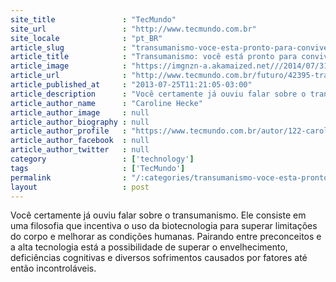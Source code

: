 ```yaml
---
site_title               : "TecMundo"
site_url                 : "http://www.tecmundo.com.br"
site_locale              : "pt_BR"
article_slug             : "transumanismo-voce-esta-pronto-para-conviver-com-os-humanos-melhorados"
article_title            : "Transumanismo: você está pronto para conviver com os humanos melhorados?"
article_image            : "https://imgnzn-a.akamaized.net///2014/07/31/31173456348810.JPG"
article_url              : "http://www.tecmundo.com.br/futuro/42395-transumanismo-voce-esta-pronto-para-conviver-com-os-humanos-melhorados-.htm"
article_published_at     : "2013-07-25T11:21:05-03:00"
article_description      : "Você certamente já ouviu falar sobre o transumanismo. Ele consiste em uma filosofia que incentiva o uso da biotecnologia para superar limitações do corpo e melhorar as condições humanas. Pairando entre preconceitos e a alta tecnologia está a possibilidade de superar o envelhecimento, deficiências cognitivas e diversos sofrimentos causados por fatores até então incontroláveis."
article_author_name      : "Caroline Hecke"
article_author_image     : null
article_author_biography : null
article_author_profile   : "https://www.tecmundo.com.br/autor/122-caroline-hecke/"
article_author_facebook  : null
article_author_twitter   : null
category                 : ['technology']
tags                     : ['TecMundo']
permalink                : "/:categories/transumanismo-voce-esta-pronto-para-conviver-com-os-humanos-melhorados/"
layout                   : post
---
```


Você certamente já ouviu falar sobre o transumanismo. Ele consiste em uma filosofia que incentiva o uso da biotecnologia para superar limitações do corpo e melhorar as condições humanas. Pairando entre preconceitos e a alta tecnologia está a possibilidade de superar o envelhecimento, deficiências cognitivas e diversos sofrimentos causados por fatores até então incontroláveis.
